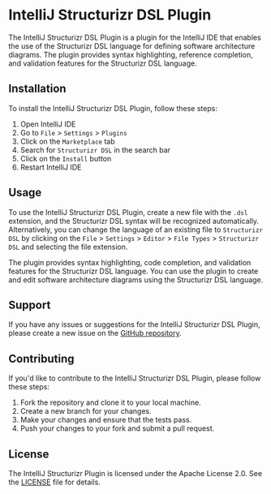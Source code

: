 # IntelliJ Structurizr DSL Plugin

The IntelliJ Structurizr DSL Plugin is a plugin for the IntelliJ IDE that enables the use of the Structurizr DSL 
language for defining software architecture diagrams. The plugin provides syntax 
highlighting, reference completion, and validation features for the Structurizr DSL language.

## Installation

To install the IntelliJ Structurizr DSL Plugin, follow these steps:

1. Open IntelliJ IDE
2. Go to `File` > `Settings` > `Plugins`
3. Click on the `Marketplace` tab
4. Search for `Structurizr DSL` in the search bar
5. Click on the `Install` button
6. Restart IntelliJ IDE

## Usage

To use the IntelliJ Structurizr DSL Plugin, create a new file with the `.dsl` extension, and the Structurizr 
DSL syntax will be recognized automatically. Alternatively, you can change the language of an existing
file to `Structurizr DSL` by clicking on the `File` > `Settings` > `Editor` > `File Types` > `Structurizr DSL` 
and selecting the file extension.

The plugin provides syntax highlighting, code completion, and validation features for the Structurizr DSL language. You can use the plugin to create and edit software architecture diagrams using the Structurizr DSL language.

## Support

If you have any issues or suggestions for the IntelliJ Structurizr DSL Plugin, please create a new 
issue on the [GitHub repository](https://github.com/ambalashov/structurizr-idea-plugin/issues).

## Contributing

If you'd like to contribute to the IntelliJ Structurizr DSL Plugin, please follow these steps:

1. Fork the repository and clone it to your local machine.
2. Create a new branch for your changes.
3. Make your changes and ensure that the tests pass.
4. Push your changes to your fork and submit a pull request.

## License

The IntelliJ Structurizr Plugin is licensed under the Apache License 2.0. See the [LICENSE](LICENSE.md) file for details.
